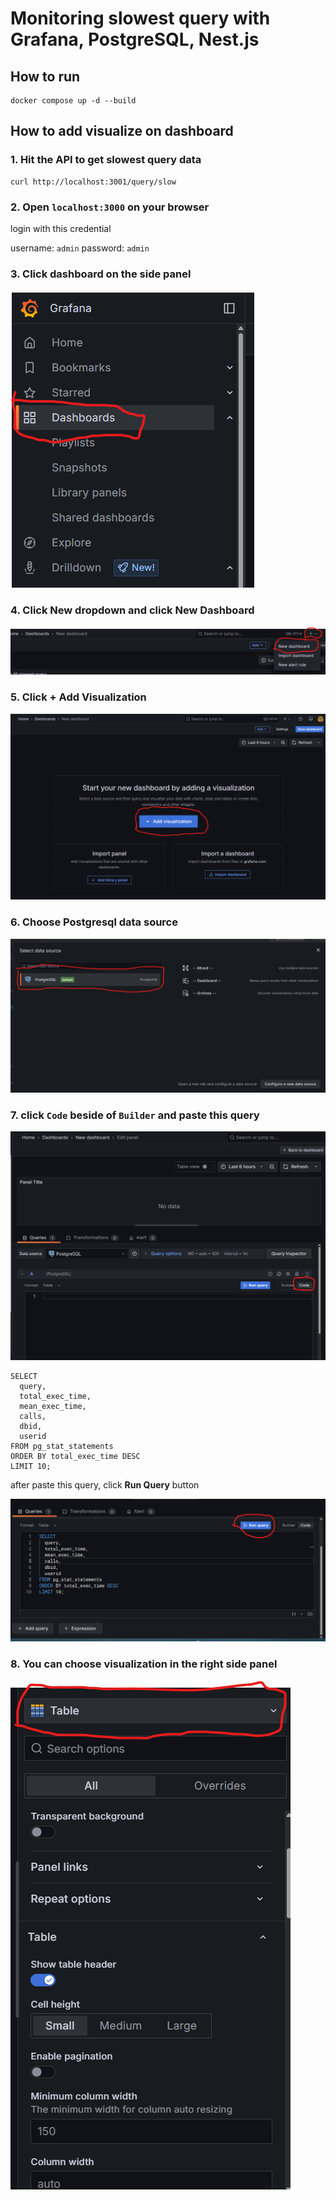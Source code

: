 # Monitoring slowest query with Grafana, PostgreSQL, Nest.js

## How to run
```
docker compose up -d --build
```

## How to add visualize on dashboard

### 1. Hit the API to get slowest query data
```
curl http://localhost:3001/query/slow
```
### 2. Open `localhost:3000` on your browser

login with this credential

username: `admin`
password: `admin`

### 3. Click dashboard on the side panel

![side panel dashboard](./screenshots/side-panel-dashboard.png)

### 4. Click **New** dropdown and click New Dashboard

![Add Dashboard](./screenshots/add-dashboard.png)

### 5. Click **+ Add Visualization**

![Add Visualization](./screenshots/add-visualization.png)

### 6. Choose Postgresql data source 

![Add data source](./screenshots/select-data-source.png)

### 7. click `Code` beside of `Builder` and paste this query

![Add query](./screenshots/add-query.png)

```
SELECT
  query,
  total_exec_time,
  mean_exec_time,
  calls,
  dbid,
  userid
FROM pg_stat_statements
ORDER BY total_exec_time DESC
LIMIT 10;
```

after paste this query, click **Run Query** button

![Run Query](./screenshots/run-query.png)

### 8. You can choose visualization in the right side panel

![Right Side panel](./screenshots/right-side-panel.png)

